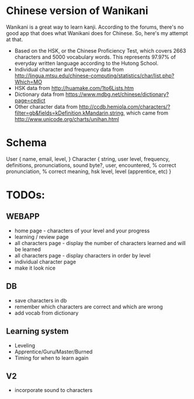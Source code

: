 Chinese version of Wanikani
==
Wanikani is a great way to learn kanji. According to the forums, there's no good app that does what Wanikani does for Chinese. So, here's my attempt at that.

- Based on the HSK, or the Chinese Proficiency Test, which covers 2663 characters and 5000 vocabulary words. This represents 97.97% of everyday written language according to the Hutong School.
- Individual character and frequency data from http://lingua.mtsu.edu/chinese-computing/statistics/char/list.php?Which=MO
- HSK data from http://huamake.com/1to6Lists.htm
- Dictionary data from https://www.mdbg.net/chinese/dictionary?page=cedict
- Other character data from http://ccdb.hemiola.com/characters/?filter=gb&fields=kDefinition,kMandarin,string, which came from http://www.unicode.org/charts/unihan.html


# Schema

User {
  name,
  email,
  level,
}
Character {
  string,
  user level,
  frequency,
  definitions,
  pronunciations,
  sound byte?,
  user,
  encountered,
  % correct pronunciation,
  % correct meaning,
  hsk level,
  level (apprentice, etc)
}

# TODOs:

## WEBAPP
- home page - characters of your level and your progress
- learning / review page
- all characters page - display the number of characters learned and will be learned
- all characters page - display characters in order by level
- individual character page
- make it look nice

## DB
- save characters in db
- remember which characters are correct and which are wrong
- add vocab from dictionary

## Learning system
- Leveling
- Apprentice/Guru/Master/Burned
- Timing for when to learn again

## V2
- incorporate sound to characters
